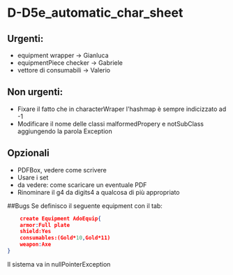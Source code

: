 # D-D5e_automatic_char_sheet

## Urgenti:
* equipment wrapper -> Gianluca
* equipmentPiece checker -> Gabriele
* vettore di consumabili -> Valerio

## Non urgenti:
* Fixare il fatto che in characterWraper l'hashmap è sempre indicizzato ad -1
* Modificare il nome delle classi malformedPropery e notSubClass aggiungendo la parola Exception

## Opzionali
* PDFBox, vedere come scrivere
* Usare i set
* da vedere: come scaricare un eventuale PDF
* Rinominare il g4 da digits4 a qualcosa di più appropriato

##Bugs
Se definisco il seguente equipment con il tab:
```json
	create Equipment AdoEquip{
	armor:Full plate
	shield:Yes
	consumables:(Gold*10,Gold*11)
	weapon:Axe
}
```
Il sistema va in nullPointerException